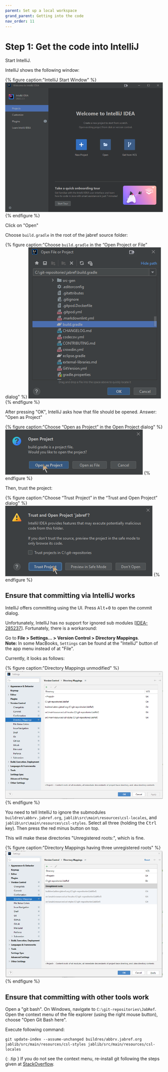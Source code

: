 ```yaml
---
parent: Set up a local workspace
grand_parent: Getting into the code
nav_order: 11
---
```


# Step 1: Get the code into IntelliJ

Start IntelliJ.

IntelliJ shows the following window:

{% figure caption:"IntelliJ Start Window" %}
![IntelliJ Start Window](guidelines-intellij-start-window.png)
{% endfigure %}

Click on "Open"

Choose `build.gradle` in the root of the jabref source folder:

{% figure caption:"Choose `build.gradle` in the “Open Project or File” dialog" %}
![Open File or Project dialog](guidelines-intellij-choose-build-gradle.png)
{% endfigure %}

After pressing "OK", IntelliJ asks how that file should be opened.
Answer: "Open as Project"

{% figure caption:"Choose “Open as Project” in the Open Project dialog" %}
![Open Project dialog](guidelines-choose-open-as-project.png)
{% endfigure %}

Then, trust the project:

{% figure caption:"Choose “Trust Project” in the “Trust and Open Project” dialog" %}
![Trust and Open Project dialog](guidelines-trust-project.png)
{% endfigure %}

## Ensure that committing via IntelliJ works

IntelliJ offers committing using the UI.
Press <kbd>Alt</kbd>+<kbd>0</kbd> to open the commit dialog.

Unfortunately, IntelliJ has no support for ignored sub modules [[IDEA-285237](https://youtrack.jetbrains.com/issue/IDEA-285237/ignored-changes-in-submodules-are-still-visible-in-the-commit-window)].
Fortunately, there is a workaround:

Go to **File > Settings... > Version Control > Directory Mappings**.<br>
**Note:** In some MacBooks, `Settings` can be found at the "IntelliJ" button of the app menu instead of at "File".

Currently, it looks as follows:

{% figure caption:"Directory Mappings unmodified" %}
![Directory Mappings including sub modules](intellij-directory-mappings-unmodified.png)
{% endfigure %}

You need to tell IntelliJ to ignore the submodules `buildres\abbrv.jabref.org`, `jablib\src\main\resources\csl-locales`, and `jablib\src\main\resources\csl-styles`.
Select all three (holding the <kbd>Ctrl</kbd> key).
Then press the red minus button on top.

This will make these directories "Unregistered roots:", which is fine.

{% figure caption:"Directory Mappings having three unregistered roots" %}
![Directory Mappings having three repositories unregistered](intellij-directory-mappings-unregistered-roots.png)
{% endfigure %}

## Ensure that committing with other tools work

Open a "git bash".
On Windows, navigate to `C:\git-repositories\JabRef`.
Open the context menu of the file explorer (using the right mouse button), choose "Open Git Bash here".

Execute following command:

```shell
git update-index --assume-unchanged buildres/abbrv.jabref.org jablib/src/main/resources/csl-styles jablib/src/main/resources/csl-locales
```

{: .tip }
If you do not see the context menu, re-install git following the steps given at [StackOverflow](https://stackoverflow.com/a/50667280/873282).

<!-- markdownlint-disable-file MD033 -->
